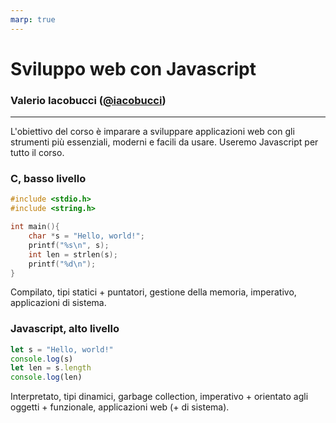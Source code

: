 ```yaml
---
marp: true
---
```


<script src="../node_modules/mermaid/dist/mermaid.min.js"></script>

<script>mermaid.initialize({startOnLoad:true, theme:"forest", mirrorActors:false});</script>

<link rel="stylesheet" href="res/styles.css">

# Sviluppo web con Javascript
### Valerio Iacobucci ([@iacobucci](https://github.com/iacobucci))


---

L'obiettivo del corso è imparare a sviluppare applicazioni web con gli strumenti più essenziali, moderni e facili da usare. Useremo Javascript per tutto il corso.

<div class="container">
<div class="content">

### C, basso livello

```c
#include <stdio.h>
#include <string.h>

int main(){
	char *s = "Hello, world!";
	printf("%s\n", s);
	int len = strlen(s);
	printf("%d\n");
}
```

Compilato, tipi statici + puntatori, gestione della memoria, imperativo, applicazioni di sistema.
</div>

<div class="content">

### Javascript, alto livello

```javascript
let s = "Hello, world!"
console.log(s)
let len = s.length
console.log(len)
```

Interpretato, tipi dinamici, garbage collection, imperativo + orientato agli oggetti + funzionale, applicazioni web (+ di sistema).

</div>
</div>